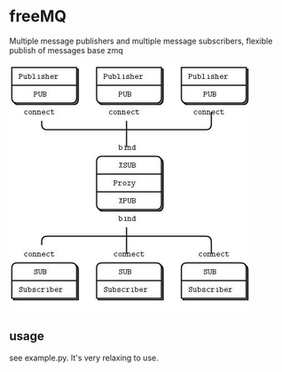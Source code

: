 # freeMQ

Multiple message publishers and multiple message subscribers,  flexible publish of messages
base zmq

![The topology](src.jpg)

## usage

see example.py. It's very relaxing to use.

